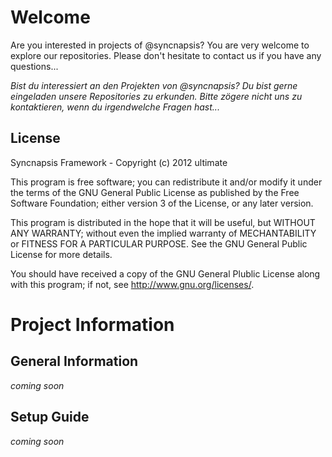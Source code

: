 # Welcome
Are you interested in projects of @syncnapsis?
You are very welcome to explore our repositories. Please don't hesitate to contact us if you have any questions...

_Bist du interessiert an den Projekten von @syncnapsis?
Du bist gerne eingeladen unsere Repositories zu erkunden. Bitte zögere nicht uns zu kontaktieren, wenn du irgendwelche Fragen hast..._

## License

Syncnapsis Framework - Copyright (c) 2012 ultimate

This program is free software; you can redistribute it and/or modify it under the terms of the GNU General Public License as published by the Free Software Foundation; either version 3 of the License, or any later version.

This program is distributed in the hope that it will be useful, but WITHOUT ANY WARRANTY; without even the implied warranty of MECHANTABILITY or FITNESS FOR A PARTICULAR PURPOSE. See the GNU General Public License for more details.

You should have received a copy of the GNU General Plublic License along with this program; if not, see <http://www.gnu.org/licenses/>.

# Project Information
## General Information
_coming soon_

## Setup Guide
_coming soon_
